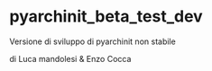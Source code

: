 pyarchinit_beta_test_dev
========================

Versione di sviluppo di pyarchinit non stabile


di Luca mandolesi & Enzo Cocca
